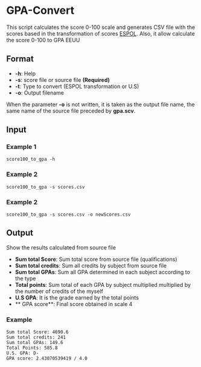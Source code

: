 # GPA-Convert
This script calculates the score 0-100 scale and generates CSV file with the scores based in the transformation of scores [ESPOL](http://www.espol.edu.ec).  Also, it allow calculate the score 0-100 to GPA EEUU

## Format

- **-h**: Help
- **-s**: score file or source file **(Required)**
- **-t**: Type to convert (ESPOL transformation or U.S)
- **-o**: Output filename

When the parameter **-o** is not written, it is taken as the output file name, the same name of the source file preceded by **gpa.scv**.

## Input

### Example 1
```
score100_to_gpa -h
```

### Example 2
```
score100_to_gpa -s scores.csv
```

### Example 2
```
score100_to_gpa -s scores.csv -o newScores.csv
```

## Output

Show the results calculated from source file
- **Sum total Score**: Sum total score from source file (qualifications)
- **Sum total credits**: Sum all credits by subject from source file
- **Sum total GPAs**: Sum all GPA determined in each subject according to the type
- **Total points**: Sum total of each GPA by subject multiplied multiplied by the number of credits of the myself
- **U.S GPA**: It is the grade earned by the total points
- ** GPA score**: Final score obtained in scale 4

### Example
```
Sum total Score: 4690.6
Sum total credits: 241
Sum total GPAs: 149.6
Total Points: 585.8
U.S. GPA: D-
GPA score: 2.43070539419 / 4.0
```
